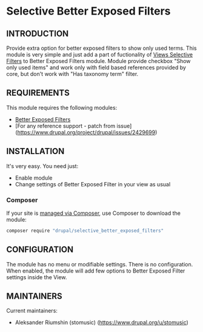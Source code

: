 # Selective Better Exposed Filters
INTRODUCTION
------------
Provide extra option for better exposed filters to show only used terms.
This module is very simple and just add a part of fuctionality of
[Views Selective Filters](https://drupal.org/project/views_selective_filters)
to Better Exposed Filters module.
Module provide checkbox "Show only used items" and work only with field based
references provided by core, but don't work with "Has taxonomy term" filter.

REQUIREMENTS
------------

This module requires the following modules:
 * [Better Exposed Filters](https://drupal.org/project/better_exposed_filters)
 * [For any reference support - patch from issue] (https://www.drupal.org/project/drupal/issues/2429699)

INSTALLATION
------------

It's very easy. You need just:
 - Enable module
 - Change settings of Better Exposed Filter in your view as usual

### Composer
If your site is [managed via Composer](https://www.drupal.org/node/2718229),
use Composer to download the module:
   ```sh
   composer require "drupal/selective_better_exposed_filters"
   ```

CONFIGURATION
-------------

The module has no menu or modifiable settings. There is no configuration. When
enabled, the module will add few options to Better Exposed Filter settings
inside the View.


MAINTAINERS
-----------

Current maintainers:
* Aleksander Riumshin (stomusic) (https://www.drupal.org/u/stomusic)
